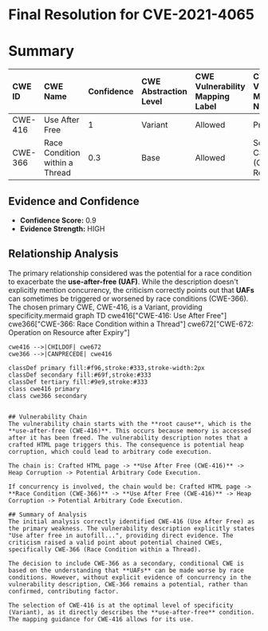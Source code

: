# Final Resolution for CVE-2021-4065

# Summary
| CWE ID  | CWE Name           | Confidence | CWE Abstraction Level | CWE Vulnerability Mapping Label | CWE-Vulnerability Mapping Notes |
| :------- | :----------------- | :--------- | :-------------------- | :------------------------------ | :------------------------------ |
| CWE-416 | Use After Free | 1        | Variant               | Allowed                         | Primary CWE                     |
| CWE-366 | Race Condition within a Thread | 0.3    | Base              | Allowed                         | Secondary Candidate (Conditionally Relevant)                   |

## Evidence and Confidence

*   **Confidence Score:** 0.9
*   **Evidence Strength:** HIGH

## Relationship Analysis
The primary relationship considered was the potential for a race condition to exacerbate the **use-after-free (UAF)**. While the description doesn't explicitly mention concurrency, the criticism correctly points out that **UAFs** can sometimes be triggered or worsened by race conditions (CWE-366). The chosen primary CWE, CWE-416, is a Variant, providing specificity.mermaid
graph TD
    cwe416["CWE-416: Use After Free"]
    cwe366["CWE-366: Race Condition within a Thread"]
    cwe672["CWE-672: Operation on Resource after Expiry"]

    cwe416 -->|CHILDOF| cwe672
    cwe366 -->|CANPRECEDE| cwe416

    classDef primary fill:#f96,stroke:#333,stroke-width:2px
    classDef secondary fill:#69f,stroke:#333
    classDef tertiary fill:#9e9,stroke:#333
    class cwe416 primary
    class cwe366 secondary
```

## Vulnerability Chain
The vulnerability chain starts with the **root cause**, which is the **use-after-free (CWE-416)**. This occurs because memory is accessed after it has been freed. The vulnerability description notes that a crafted HTML page triggers this. The consequence is potential heap corruption, which could lead to arbitrary code execution.

The chain is: Crafted HTML page -> **Use After Free (CWE-416)** -> Heap Corruption -> Potential Arbitrary Code Execution.

If concurrency is involved, the chain would be: Crafted HTML page -> **Race Condition (CWE-366)** -> **Use After Free (CWE-416)** -> Heap Corruption -> Potential Arbitrary Code Execution.

## Summary of Analysis
The initial analysis correctly identified CWE-416 (Use After Free) as the primary weakness. The vulnerability description explicitly states "Use after free in autofill...", providing direct evidence. The criticism raised a valid point about potential chained CWEs, specifically CWE-366 (Race Condition within a Thread).

The decision to include CWE-366 as a secondary, conditional CWE is based on the understanding that **UAFs** can be made worse by race conditions. However, without explicit evidence of concurrency in the vulnerability description, CWE-366 remains a potential, rather than confirmed, contributing factor.

The selection of CWE-416 is at the optimal level of specificity (Variant), as it directly describes the **use-after-free** condition. The mapping guidance for CWE-416 allows for its use.
```